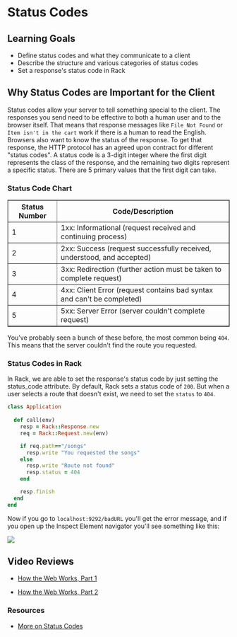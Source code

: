 # Status Codes

## Learning Goals

- Define status codes and what they communicate to a client
- Describe the structure and various categories of status codes
- Set a response's status code in Rack 


## Why Status Codes are Important for the Client

Status codes allow your server to tell something special to the client. The responses you send need to be effective to both a human user and to the browser itself. That means that  response messages like `File Not Found` or `Item isn't in the cart` work if there is a human to read the English. Browsers also want to know the status of the response. To get that response, the HTTP protocol has an agreed upon contract for different "status codes". A status code is a 3-digit integer where the first digit represents the class of the response, and the remaining two digits represent a specific status. There are 5 primary values that the first digit can take.  

### Status Code Chart

<table border="1" cellpadding="4" cellspacing="0">
  <tr>
    <th>Status Number</th>
    <th>Code/Description</th>
  </tr>
  
  <tr>
    <td>1</td>
    <td>1xx: Informational (request received and continuing process)</td>
  </tr>
  <tr>
    <td>2</td>
    <td>2xx: Success (request successfully received, understood, and accepted)</td>
  </tr>
  <tr>
    <td>3</td>
    <td>3xx: Redirection (further action must be taken to complete request)</td>
  </tr>
  <tr>
    <td>4</td>
    <td>4xx: Client Error (request contains bad syntax and can't be completed)</td>
  </tr>
  <tr>
    <td>5</td>
    <td>5xx: Server Error (server couldn't complete request)</td>
  </tr>
</table>

You've probably seen a bunch of these before, the most common being `404`. This means that the server couldn't find the route you requested.

### Status Codes in Rack

In Rack, we are able to set the response's status code by just setting the status_code attribute. By default, Rack sets a status code of `200`. But when a user selects a route that doesn't exist, we need to set the `status` to `404`. 

```ruby
class Application
  
  def call(env)
    resp = Rack::Response.new
    req = Rack::Request.new(env)

    if req.path=="/songs"
      resp.write "You requested the songs"
    else
      resp.write "Route not found"
      resp.status = 404
    end

    resp.finish
  end
end
```

Now if you go to `localhost:9292/badURL` you'll get the error message, and if you open up the Inspect Element navigator you'll see something like this:

![](http://readme-pics.s3.amazonaws.com/rack-status-codes-readme/image1.png)

## Video Reviews

* [How the Web Works, Part 1](https://www.youtube.com/watch?v=gI9wqEDPiY0)

* [How the Web Works, Part 2](https://www.youtube.com/watch?v=LSUevS1PRTg)

### Resources
* [More on Status Codes](http://www.tutorialspoint.com/http/http_status_codes.htm)
